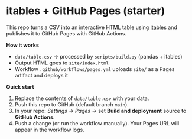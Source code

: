 # itables + GitHub Pages (starter)

This repo turns a CSV into an interactive HTML table using [itables] and publishes it to GitHub Pages with GitHub Actions.

**How it works**
- `data/table.csv` → processed by `scripts/build.py` (pandas + itables)
- Output HTML goes to `site/index.html`
- Workflow `.github/workflows/pages.yml` uploads `site/` as a Pages artifact and deploys it

**Quick start**
1. Replace the contents of `data/table.csv` with your data.
2. Push this repo to GitHub (default branch `main`).
3. In your repo: *Settings → Pages* → set **Build and deployment** source to **GitHub Actions**.
4. Push a change (or run the workflow manually). Your Pages URL will appear in the workflow logs.

[itables]: https://github.com/mwouts/itables